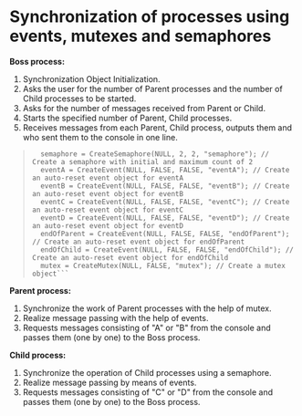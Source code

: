 # Synchronization of processes using events, mutexes and semaphores  

**Boss process:**
1) Synchronization Object Initialization.  
2) Asks the user for the number of Parent processes and the number of Child processes to be started.  
3) Asks for the number of messages received from Parent or Child.  
4) Starts the specified number of Parent, Child processes.  
5) Receives messages from each Parent, Child process, outputs them and who sent them to the console in one line.
> ```HANDLE mutex;  
>	semaphore = CreateSemaphore(NULL, 2, 2, "semaphore"); // Create a semaphore with initial and maximum count of 2  
>	eventA = CreateEvent(NULL, FALSE, FALSE, "eventA"); // Create an auto-reset event object for eventA  
>	eventB = CreateEvent(NULL, FALSE, FALSE, "eventB"); // Create an auto-reset event object for eventB  
>	eventC = CreateEvent(NULL, FALSE, FALSE, "eventC"); // Create an auto-reset event object for eventC  
>	eventD = CreateEvent(NULL, FALSE, FALSE, "eventD"); // Create an auto-reset event object for eventD  
>	endOfParent = CreateEvent(NULL, FALSE, FALSE, "endOfParent"); // Create an auto-reset event object for endOfParent  
>	endOfChild = CreateEvent(NULL, FALSE, FALSE, "endOfChild"); // Create an auto-reset event object for endOfChild  
>	mutex = CreateMutex(NULL, FALSE, "mutex"); // Create a mutex object```

**Parent process:**  
1) Synchronize the work of Parent processes with the help of mutex.  
2) Realize message passing with the help of events.  
3) Requests messages consisting of "A" or "B" from the console and passes them (one by one) to the Boss process.  

**Child process:**
1) Synchronize the operation of Child processes using a semaphore.  
2) Realize message passing by means of events.  
3) Requests messages consisting of "C" or "D" from the console and passes them (one by one) to the Boss process.  
